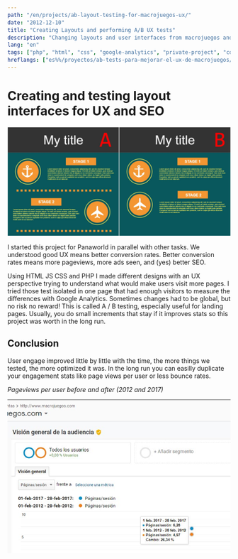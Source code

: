 ```yaml
---
path: "/en/projects/ab-layout-testing-for-macrojuegos-ux/"
date: "2012-12-10"
title: "Creating Layouts and performing A/B UX tests"
description: "Changing layouts and user interfaces from macrojuegos and measuring with analytics"
lang: "en"
tags: ["php", "html", "css", "google-analytics", "private-project", "company:panaworld"]
hreflangs: ["es%%/proyectos/ab-tests-para-mejorar-el-ux-de-macrojuegos/", "en%%/en/projects/ab-layout-testing-for-macrojuegos-ux/"]
---
```

# Creating and testing layout interfaces for UX and SEO

![Layout testing](layout-testing.jpg)

I started this project for Panaworld in parallel with other tasks. We understood good UX means better conversion rates. Better conversion rates means more pageviews, more ads seen, and (yes) better SEO.

Using HTML JS CSS and PHP I made different designs with an UX perspective trying to understand what would make users visit more pages. I tried those test isolated in one page that had enough visitors to measure the differences with Google Analytics. Sometimes changes had to be global, but no risk no reward! This is called A / B testing, especially useful for landing pages. Usually, you do small increments that stay if it improves stats so this project was worth in the long run.

## Conclusion

User engage improved little by little with the time, the more things we tested, the more optimized it was. In the long run you can easilly duplicate your engagement stats like page views per user or less bounce rates.

*Pageviews per user before and after (2012 and 2017)*

![Stats improved](stats-improved.jpg)
